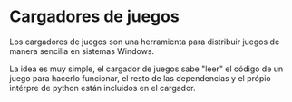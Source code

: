 Cargadores de juegos
====================

Los cargadores de juegos son una herramienta para distribuir juegos de manera sencilla en sistemas Windows.

La idea es muy simple, el cargador de juegos sabe "leer" el código de un juego para hacerlo funcionar, el resto de las dependencias y el própio intérpre de python están incluidos en el cargador.
